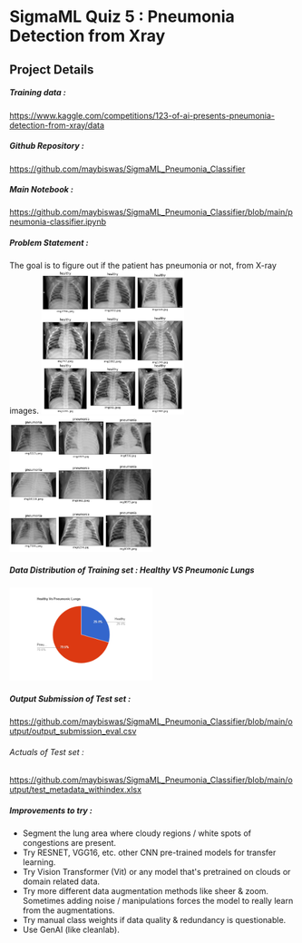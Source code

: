 SigmaML Quiz 5 : Pneumonia Detection from Xray
==============================================

Project Details
---------------

##### Training data : 
https://www.kaggle.com/competitions/123-of-ai-presents-pneumonia-detection-from-xray/data
##### Github Repository : 
https://github.com/maybiswas/SigmaML_Pneumonia_Classifier
##### Main Notebook : 
https://github.com/maybiswas/SigmaML_Pneumonia_Classifier/blob/main/pneumonia-classifier.ipynb

##### Problem Statement : 
The goal is to figure out if the patient has pneumonia or not, from X-ray images.
  <img src="https://github.com/maybiswas/SigmaML_Pneumonia_Classifier/blob/main/input/Healthy_Lungs.png" width=50% height=50%>
  <img src="https://github.com/maybiswas/SigmaML_Pneumonia_Classifier/blob/main/input/Pneumonic_Lungs.png" width=50% height=50%>

##### Data Distribution of Training set : Healthy VS Pneumonic Lungs
  <img src="https://github.com/maybiswas/SigmaML_Pneumonia_Classifier/blob/main/input/pie-chart.png" width=50% height=50%>

##### Output Submission of Test set : 
https://github.com/maybiswas/SigmaML_Pneumonia_Classifier/blob/main/output/output_submission_eval.csv
###### Actuals of Test set : 
https://github.com/maybiswas/SigmaML_Pneumonia_Classifier/blob/main/output/test_metadata_withindex.xlsx

##### Improvements to try :
+ Segment the lung area where cloudy regions / white spots of congestions are present.
+ Try RESNET, VGG16, etc. other CNN pre-trained models for transfer learning.
+ Try Vision Transformer (Vit) or any model that's pretrained on clouds or domain related data.
+ Try more different data augmentation methods like sheer & zoom. Sometimes adding noise / manipulations forces the model to really learn from the augmentations.
+ Try manual class weights if data quality & redundancy is questionable.
+ Use GenAI (like cleanlab).

